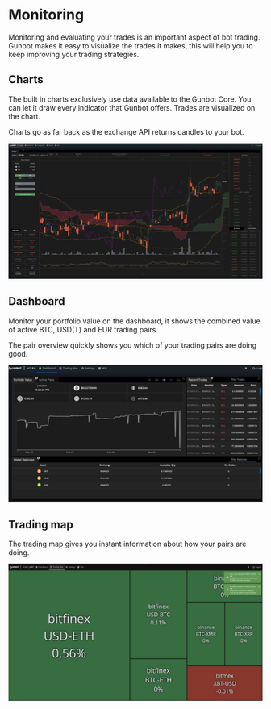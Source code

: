 # Monitoring

Monitoring and evaluating your trades is an important aspect of bot trading. Gunbot makes it easy to visualize the trades it makes, this will help you to keep improving your trading strategies.

## Charts

The built in charts exclusively use data available to the Gunbot Core. You can let it draw every indicator that Gunbot offers. Trades are visualized on the chart. 

Charts go as far back as the exchange API returns candles to your bot. 

![](../.gitbook/assets/image%20%284%29.png)



## Dashboard

Monitor your portfolio value on the dashboard, it shows the combined value of active BTC, USD\(T\) and EUR trading pairs. 

The pair overview quickly shows you which of your trading pairs are doing good.

![](../.gitbook/assets/image%20%2821%29.png)



## Trading map

The trading map gives you instant information about how your pairs are doing.

![](../.gitbook/assets/image%20%2832%29.png)

